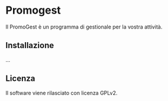 # Promogest

Il PromoGest è un programma di gestionale per la vostra attività.

## Installazione

...

## Licenza

Il software viene rilasciato con licenza GPLv2.
